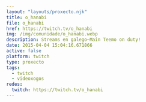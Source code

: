 ```yaml
---
layout: "layouts/proxecto.njk"
title: o_hanabi
file: o_hanabi
href: https://twitch.tv/o_hanabi
img: /img/comunidade/o_hanabi.webp
description: Streams en galego~Main Teemo on duty!
date: 2015-04-04 15:04:16.671866
active: false
platform: twitch
type: proxecto
tags:
  - twitch
  - videoxogos
redes:
  twitch: https://twitch.tv/o_hanabi
---
```

